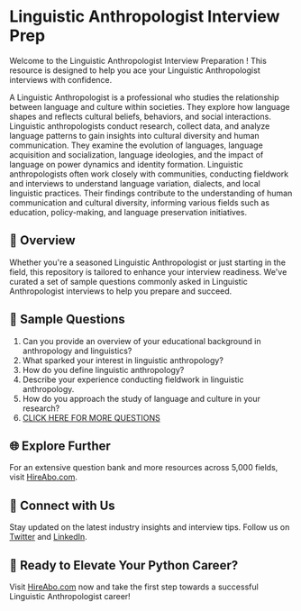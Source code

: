 # Linguistic Anthropologist Interview Prep

Welcome to the Linguistic Anthropologist Interview Preparation ! This resource is designed to help you ace your Linguistic Anthropologist interviews with confidence.

A Linguistic Anthropologist is a professional who studies the relationship between language and culture within societies. They explore how language shapes and reflects cultural beliefs, behaviors, and social interactions. Linguistic anthropologists conduct research, collect data, and analyze language patterns to gain insights into cultural diversity and human communication. They examine the evolution of languages, language acquisition and socialization, language ideologies, and the impact of language on power dynamics and identity formation. Linguistic anthropologists often work closely with communities, conducting fieldwork and interviews to understand language variation, dialects, and local linguistic practices. Their findings contribute to the understanding of human communication and cultural diversity, informing various fields such as education, policy-making, and language preservation initiatives.

## 🚀 Overview

Whether you're a seasoned Linguistic Anthropologist or just starting in the field, this repository is tailored to enhance your interview readiness. We've curated a set of sample questions commonly asked in Linguistic Anthropologist interviews to help you prepare and succeed.

## 📝 Sample Questions

1. Can you provide an overview of your educational background in anthropology and linguistics?
2. What sparked your interest in linguistic anthropology?
3. How do you define linguistic anthropology?
4. Describe your experience conducting fieldwork in linguistic anthropology.
5. How do you approach the study of language and culture in your research?
6. [CLICK HERE FOR MORE QUESTIONS](https://hireabo.com/job/7_2_3/Linguistic%20Anthropologist)

## 🌐 Explore Further

For an extensive question bank and more resources across 5,000 fields, visit [HireAbo.com](https://www.hireabo.com).

## 📱 Connect with Us

Stay updated on the latest industry insights and interview tips. Follow us on [Twitter](https://twitter.com/hireabo) and [LinkedIn](https://www.linkedin.com/in/hire-abo-3609972a8/).

## 🚀 Ready to Elevate Your Python Career?

Visit [HireAbo.com](https://www.hireabo.com) now and take the first step towards a successful Linguistic Anthropologist career!